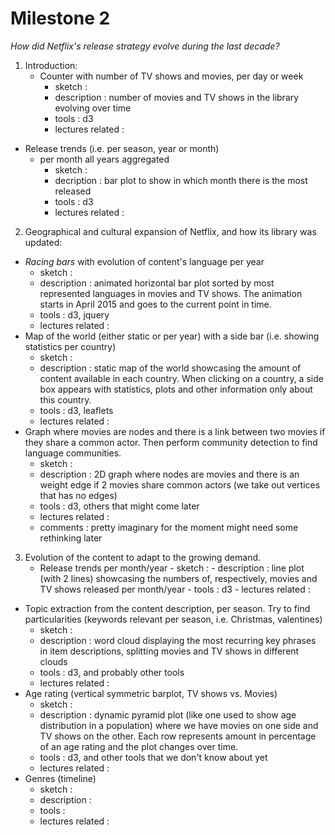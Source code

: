 # Milestone 2

*How did Netflix's release strategy evolve during the last decade?*

1. Introduction:
    - Counter with number of TV shows and movies, per day or week
      - sketch :
      - description : number of movies and TV shows in the library evolving over time
      - tools : d3
      - lectures related :
      
  - Release trends (i.e. per season, year or month)
       - per month all years aggregated
           - sketch :
           - decription : bar plot to show in which month there is the most released
           - tools : d3
           - lectures related :
      

2. Geographical and cultural expansion of Netflix, and how its library was updated:
  - *Racing bars* with evolution of content's language per year
      - sketch :
      - description : animated horizontal bar plot sorted by most represented languages in movies and TV shows. The animation starts in April 2015 and goes to the current point in time. 
      - tools : d3, jquery
      - lectures related :
  - Map of the world (either static or per year) with a side bar (i.e. showing statistics per country)
      - sketch : 
      - description : static map of the world showcasing the amount of content available in each country. When clicking on a country, a side box appears with statistics, plots and other information only about this country.
      - tools : d3, leaflets
      - lectures related :
  - Graph where movies are nodes and there is a link between two movies if they share a common actor. Then perform community detection to find language communities.
      - sketch :
      - description : 2D graph where nodes are movies and there is an weight edge if 2 movies share common actors (we take out vertices that has no edges)
      - tools : d3, others that might come later
      - lectures related :
      - comments : pretty imaginary for the moment might need some rethinking later  

3. Evolution of the content to adapt to the growing demand. 
    - Release trends per month/year
          - sketch :
          - description : line plot (with 2 lines) showcasing the numbers of, respectively, movies and TV shows released per month/year
          - tools : d3 
          - lectures related :
          
  - Topic extraction from the content description, per season. Try to find particularities (keywords relevant per season, i.e. Christmas, valentines)
      - sketch :
      - description : word cloud displaying the most recurring key phrases in item descriptions, splitting movies and TV shows in different clouds
      - tools : d3, and probably other tools
      - lectures related :
  - Age rating (vertical symmetric barplot, TV shows vs. Movies)
      - sketch :
      - description : dynamic pyramid plot (like one used to show age distribution in a population) where we have movies on one side and TV shows on the other. Each row represents amount in percentage of an age rating and the plot changes over time.
      - tools : d3, and other tools that we don't know about yet
      - lectures related :
  - Genres (timeline) 
      - sketch :
      - description :
      - tools :
      - lectures related :
